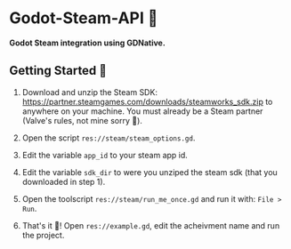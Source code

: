 # Godot-Steam-API 💨
**Godot Steam integration using GDNative.**

## Getting Started 🏁

1. Download and unzip the Steam SDK: https://partner.steamgames.com/downloads/steamworks_sdk.zip to anywhere on your machine. You must already be a Steam partner (Valve's rules, not mine sorry 🥺).

2. Open the script `res://steam/steam_options.gd`.

3. Edit the variable `app_id` to your steam app id.

4. Edit the variable `sdk_dir` to were you unziped the steam sdk (that you downloaded in step 1).

5. Open the toolscript `res://steam/run_me_once.gd` and run it with: `File > Run`.

6. That's it 🥳! Open `res://example.gd`, edit the acheivment name and run the project.
